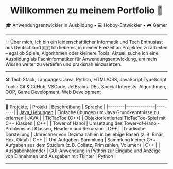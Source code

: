 <h1 align="center">Willkommen zu meinem Portfolio 👋</h1>

<p align="center">
  🎓 Anwendungsentwickler in Ausbildung • 💻 Hobby-Entwickler • 🎮 Gamer
</p>

---

✨ Über mich,
Ich bin ein leidenschaftlicher Informatik und Tech Enthusiast aus Deutschland 🇩🇪
Ich liebe es, in meiner Freizeit an Projekten zu arbeiten – egal ob Spiele, Algorithmen oder kleinere Tools.
Aktuell suche ich eine Ausbildung als Fachinformatiker für Anwendungsentwicklung, um mein Wissen weiter zu vertiefen und praxisnah einzusetzen.

---

🛠️ Tech Stack,
Languages: Java, Python, HTML/CSS, JavaScript,TypeScript
Tools: Git & GitHub, VSCode, JetBrains IDEs,
Special Interests: Algorithmen, OOP, Game Development, Web Development

---

🔧 Projekte,
| Projekt | Beschreibung | Sprache |
|--------|--------------|---------|
| [Java_Uebungen](https://github.com/Gorthaur8/Java_uebungen) | Einfache übungen um Java Grundkenntnisse zu erlernen | JAVA |
| TicTacToe (C++) | Objektorientiertes TicTacToe-Spiel mit C++ Klassen | C++ |
| Tower of Hanoi | Umsetzung des Tower-of-Hanoi-Problems mit Klassen, Headern und Rekursion | C++ |
| b-adische Darstellung | Umrechner von Dezimalzahlen in beliebige Basen (z. B. Binär, Hex, Oktal) | C++ |
| Uni-Aufgaben-Sammlung | Sammlung kleiner C++-Aufgaben aus dem Studium (z. B. Collatz, Primzahlen, Volumen) | C++ |
| Ausgabenkalender | GUI-Anwendung in Python zur Eingabe und Anzeige von Einnahmen und Ausgaben mit Tkinter | Python |

---
